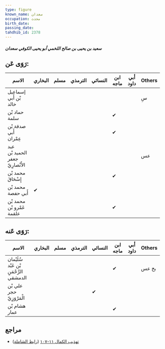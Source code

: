 ```yaml
---
type: figure
known_name: سعدان
occupation: محدث
birth_date:
passing_date:
tahdhib_id: 2378
---
```

##### سعيد بن يحيى بن صالح اللخمي أبو يحيى الكوفي سعدان

## رَوَى عَن:
| الاسم                            | البخاري | مسلم | الترمذي | النسائي | ابن ماجه | أبي داود | Others |
| -------------------------------- | ------- | ---- | ------- | ------- | -------- | -------- | ------ |
| إسماعيل بْن أَبي خالد            |         |      |         |         |          |          | سِ     |
| حماد بْن سلمة                    |         |      |         |         | ✔        |          |        |
| صدقة بْن أَبي عِمْران            |         |      |         |         | ✔        |          |        |
| عبد الحميد بْن جعفر الأَنْصارِيّ |         |      |         |         |          |          | عس     |
| محمد بْن إِسْحَاقَ               |         |      |         |         | ✔        |          |        |
| محمد بْن أَبي حفصة               | ✔       |      |         |         |          |          |        |
| محمد بْن عَمْرو بْن علقمة        |         |      |         |         | ✔        |          |        |
## رَوَى عَنه:
| الاسم                                   | البخاري | مسلم | الترمذي | النسائي | ابن ماجه | أبي داود | Others |
| --------------------------------------- | ------- | ---- | ------- | ------- | -------- | -------- | ------ |
| سُلَيْمان بْن عَبْد الرَّحْمَنِ الدمشقي |         |      |         |         | ✔        |          | بخ عس  |
| علي بْن حجر الْمَرْوَزِيّ               |         |      |         | ✔       |          |          |        |
| هشام بْن عمار                           |         |      |         |         | ✔        |          |        |
## مراجع
- [تهذيب الكمال ١١-١٠٧](obsidian://open?vault=Tahdhib-al-Kamal&file=Figures/٢٣٧٨-سعيد%20بن%20يحيى%20بن%20صالح%20اللخمي%20أبو%20يحيى%20الكوفي%20سعدان) ([رابط الشاملة](https://shamela.ws/book/3722/5427))